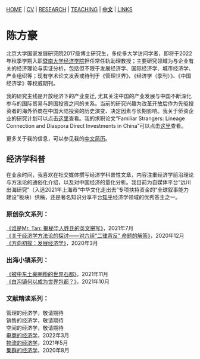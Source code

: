 [HOME](./index.md) | [CV](./assets/CV_FanghaoChen_220509.pdf) | [RESEARCH](./research.md) | [TEACHING](./) | [**中文**](./) | [LINKS](./links.md)

# 陈方豪

北京大学国家发展研究院2017级博士研究生，多伦多大学访问学者，即将于2022年秋季学期入职[暨南大学经济学院](https://ec.jnu.edu.cn/)担任常任轨助理教授；主要研究领域为与企业有关的经济理论与实证分析，包括但不限于发展经济学、国际经济学、城市经济学、产业组织等；现有学术论文发表或待刊于《管理世界》、《经济学（季刊）》、《中国经济学》等权威期刊。

我的研究主线是开放经济下的产业变迁, 尤其关注中国的产业发展与中国不断深化参与的国际贸易与跨国投资之间的关系。当前的研究兴趣为改革开放后作为先驱投资者的海外侨商在中国大陆投资的历史演变、决定因素与长期影响。我关于侨资企业的研究计划可以点击[这里](./assets/bridger_draft_220515.pdf)查看。我的求职论文“Familiar Strangers: Lineage Connection and Diaspora Direct Investments in China”可以点击[这里](./assets/familiar_stranger_draft_220303.pdf)查看。

更多关于我的信息，可以参见我的[中文简历](./assets/陈方豪_北大国发院_220509.pdf)。

## 经济学科普

在业余时间，我喜欢在社交媒体撰写经济学科普性文章，内容注重经济学前沿理论与方法论的通俗化介绍，以及对中国经济的量化分析。我目前为自媒体平台“远川出海研究”（入选2021年上海市“中华文化走出去”专项扶持资金的“全球叙事能力建设”板块）供稿，还是著名知识分享平台[知乎](https://www.zhihu.com/people/hongo-chin)经济学领域的优秀答主之一。

### 原创杂文系列：<br/>
[《谁是Mr. Tan: 揭秘华人姓氏的英文拼写》](https://mp.weixin.qq.com/s?__biz=MzI4MzQwMDI4Ng==&mid=2247488665&idx=1&sn=463c83013d0ea95f7c9fa55d84196640&chksm=eb8a15a8dcfd9cbecf8e827b6d0a6230363816725f4412aed1707989b672e3a80e7aeb394328&mpshare=1&scene=24&srcid=0730Dc0tK2sZMsyexzLto33b&sharer_sharetime=1627663884197&sharer_shareid=009d752390d3ca9d149b0d31038375f0#rd)，2021年7月 <br/>
[《关于经济学方法论的探讨——对六组“二律背反” 命题的解答》](https://zhuanlan.zhihu.com/p/339919057)，2020年12月 <br/>
[《方向初探：发展经济学》](https://mp.weixin.qq.com/s?__biz=Mzg4MzE0ODY0Mw==&mid=2247486276&idx=1&sn=11980239e1724f4577acb1fc8976f01c&chksm=cf4a9948f83d105e75eb1bc96ed0064009579908401a25770dfc3eee382d0bb90a382529e772&mpshare=1&scene=24&srcid=&sharer_sharetime=1587118796703&sharer_shareid=009d752390d3ca9d149b0d31038375f0#rd)，2020年3月 <br/>

### 出海小镇系列：<br/>
[《被中东土豪圈粉的世界石都》](https://mp.weixin.qq.com/s?__biz=MzkzMTAyOTU3Nw==&mid=2247489455&idx=1&sn=4c3c71002cf900a43247b081f6fd6526&chksm=c2706089f507e99fe98f530b2cc87c3a2461b6c9e90aa77e108e42b138561f3f56ee8a9fb38a&mpshare=1&scene=2&srcid=1127iTPFctEMJkf4I8FkZG5c&sharer_sharetime=1638023245653&sharer_shareid=009d752390d3ca9d149b0d31038375f0#rd)，2021年11月 <br/>
[《白沟镇何以成为世界包都？》](https://mp.weixin.qq.com/s?__biz=MzIwMDY2NTgwMA==&mid=2247496921&idx=2&sn=21814aafcddff29e9559c51492f0b2d5&chksm=96fb0b7ea18c8268550c36ee750add523b15bdf443f57d6fd045e29ec6a63e11858a6dbad589&mpshare=1&scene=24&srcid=0929OR5EATf5H2gTLREzsDlD&sharer_sharetime=1632905192849&sharer_shareid=009d752390d3ca9d149b0d31038375f0#rd)，2021年10月 <br/>

### 文献精读系列：<br/>
管理的经济学，敬请期待 <br/>
销售的经济学，敬请期待 <br/>
空间的经济学，敬请期待 <br/>
[电商的经济学](https://mp.weixin.qq.com/s?__biz=MzI4MzQwMDI4Ng==&mid=2247490116&idx=1&sn=5bc464b13ffed3a68285a155a562a764&chksm=eb8a1b75dcfd9263407f9ebb5248f3164fe17bc3b89e28ddcbaca353a1ae44202784d2efb1ea&mpshare=1&scene=24&srcid=0309Sk4zKtZu7hgVsugAi8xK&sharer_sharetime=1651066064755&sharer_shareid=eaef236f07a6645df468cecedd3d539d#rd)，2022年3月 <br/>
[物流的经济学](https://mp.weixin.qq.com/s?__biz=MzI4MzQwMDI4Ng==&mid=2247488087&idx=1&sn=c082264e613ebbbe0b75f9da24bff4fa&chksm=eb8a1366dcfd9a707ecccafc0a95cc300d377c12253eb374054d96217d63429f6ea4c514b147&mpshare=1&scene=24&srcid=0510gJLDEJgvrkQYOBS7RI98&sharer_sharetime=1621056499069&sharer_shareid=009d752390d3ca9d149b0d31038375f0#rd)，2021年5月 <br/>
[集群的经济学](https://zhuanlan.zhihu.com/p/108385509)，2020年8月 <br/>




